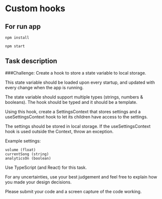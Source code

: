 # Custom hooks

## For run app

`npm install`

`npm start`

## Task description

###Challenge:
Create a hook to store a state variable to local storage. 

This state variable should be loaded upon every startup, and updated with every change when the app is running.

The state variable should support multiple types (strings, numbers & booleans). The hook should be typed and it should be a template.

Using this hook, create a SettingsContext that stores settings and a useSettingsContext hook to let its children have access to the settings. 

The settings should be stored in local storage. If the useSettingsContext hook is used outside the Context, throw an exception.

Example settings: 
```
volume (float) 
currentSong (string) 
analyticsOn (boolean)
```

Use TypeScript (and React) for this task. 

For any uncertainties, use your best judgement and feel free to explain how you made your design decisions.

Please submit your code and a screen capture of the code working.

